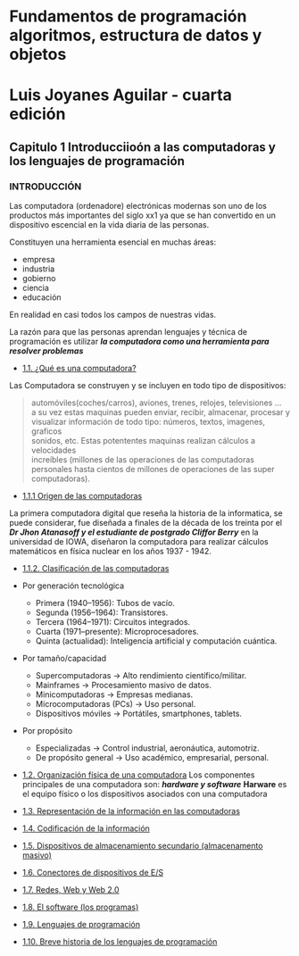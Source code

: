 # Fundamentos de programación algoritmos, estructura de datos y objetos
# Luis Joyanes Aguilar - cuarta edición

## Capitulo 1 Introducciioón a las computadoras y los lenguajes de programación 
### INTRODUCCIÓN 

Las computadora (ordenadore) electrónicas modernas son uno de los productos más 
importantes del siglo xx1 ya que se han convertido en un dispositivo escencial
en la vida diaria de las personas.

Constituyen una herramienta esencial en muchas áreas:
- empresa
- industria
- gobierno
- ciencia
- educación

En realidad en casi todos los campos de nuestras vidas.

La razón para que las personas aprendan lenguajes y técnica de programación
es utilizar ***la computadora como una herramienta para resolver problemas***

* [1.1. ¿Qué es una computadora?]()

Las Computadora se construyen y se incluyen en todo tipo de dispositivos:

> automóviles(coches/carros), aviones, trenes, relojes, televisiones ...       
> a su vez estas maquinas pueden enviar, recibir, almacenar, procesar y        
> visualizar información de todo tipo: números, textos, imagenes, graficos     
> sonidos, etc. Estas potententes maquinas realizan cálculos a velocidades     
> increíbles (millones de las operaciones de las computadoras personales hasta 
> cientos de millones de operaciones de las super computadoras).

- [1.1.1  Origen de las computadoras]()

La primera computadora digital que reseña la historia de la informatica, se     
puede considerar, fue diseñada a finales de la década de los treinta por el      
***Dr Jhon Atanasoff y el estudiante de postgrado Cliffor Berry*** en la       
universidad de IOWA, diseñaron la computadora para realizar cálculos matemáticos 
en física nuclear en los años 1937 - 1942.

- [1.1.2. Clasificación de las computadoras]()


- Por generación tecnológica
    - Primera (1940–1956): Tubos de vacío.
    - Segunda (1956–1964): Transistores.
    - Tercera (1964–1971): Circuitos integrados.
    - Cuarta (1971–presente): Microprocesadores.
    - Quinta (actualidad): Inteligencia artificial y computación cuántica.

- Por tamaño/capacidad
    - Supercomputadoras → Alto rendimiento científico/militar.
    - Mainframes → Procesamiento masivo de datos.
    - Minicomputadoras → Empresas medianas.
    - Microcomputadoras (PCs) → Uso personal.
    - Dispositivos móviles → Portátiles, smartphones, tablets.

- Por propósito
    - Especializadas → Control industrial, aeronáutica, automotriz.
    - De propósito general → Uso académico, empresarial, personal.

* [1.2. Organización física de una computadora]()
Los componentes principales de una computadora son: ***hardware y software***
__Harware__ es el equipo físico o los dispositivos asociados con una computadora






               

* [1.3. Representación de la información en las computadoras]()
* [1.4. Codificación de la información]()
* [1.5. Dispositivos de almacenamiento secundario (almacenamento masivo)]()
* [1.6. Conectores de dispositivos de E/S]()
* [1.7. Redes, Web y Web 2.0]()
* [1.8. El software (los programas)]()
* [1.9. Lenguajes de programación]()
* [1.10. Breve historia de los lenguajes de programación]()
